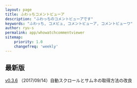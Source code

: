 ```yaml
---
layout: page
title: ふわっちコメントビューア
description: "ふわっちのコメントビューアです"
keywords: "ふわっち, コメビュ, コメントビューア, コメントビューワ"
author: ryu-s
permalink: app/whowatchcommentviewer
sitemap:
    priority: 1.0
    changefreq: 'weekly'	
---
```


## 最新版
[v0.3.6](http://int-main.ddo.jp/app/WhowatchCommentViewer_v0.3.6.zip) （2017/09/14）自動スクロールとサムネの取得方法の改良  
